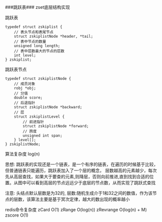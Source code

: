 ###跳跃表###
zset底层结构实现

跳跃表
```
typedef struct zskiplist {
    // 表头节点和表尾节点
    struct zskiplistNode *header, *tail;
    // 表中节点的数量
    unsigned long length;
    // 表中层数最大的节点的层数
    int level;
} zskiplist;

```
跳跃表节点
```
typedef struct zskiplistNode {
    // 成员对象
    robj *obj;
    // 分值
    double score;
    // 后退指针
    struct zskiplistNode *backward;
    // 层
    struct zskiplistLevel {
        // 前进指针
        struct zskiplistNode *forward;
        // 跨度
        unsigned int span;
    } level[];
} zskiplistNode; 

```

算法复杂度
log(n)

思想:
跳跃表的实现还是一个链表，是一个有序的链表，在遍历的时候基于比较，但普通链表只能遍历，跳跃表加入了一个层的概念，
层数越高的元素越少，每次先从高层查找，如果大于要查的元素,则降层，否则向前推进,直到找到合适的位置。从图中可以看到高层的节点远远少于底层的节点数，从而实现了跳跃式查找

注意:
头结点默认层数是为32的,
层数:随机生成介于1和32之间的数值，作为该节点的层数，该算法主要是基于冥次定律，越大的数出现的概率越小

redis命令复杂度
zCard O(1)
zRange O(log(n))
zRevrange O(log(n) + M)
zscore O(1)
